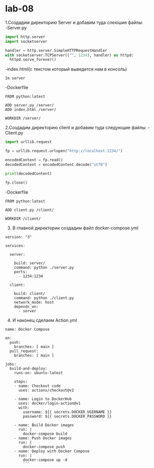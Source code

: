 # lab-08
1.Создадим директорию Server и добавим туда слеюшие файлы:  
   -Server.py
 ```Python
 import http.server
import socketserver

handler = http.server.SimpleHTTPRequestHandler
with socketserver.TCPServer(("", 1234), handler) as httpd:
   httpd.serve_forever()
   ```
   -index.html(с текстом который выведется нам в консоль)  
 ```
 Im server
 ```
   -Dockerfile
 ```
 FROM python:latest

ADD server.py /server/
ADD index.html /server/

WORKDIR /server/
```
2.Создадим директорию client и добавим туда следующие файлы:
   -Client.py
```Python
import urllib.request

fp = urllib.request.urlopen("http://localhost:1234/")

encodedContent = fp.read()
decodedContent = encodedContent.decode("utf8")

print(decodedContent)

fp.close()
```
   -Dockerfile
```
FROM python:latest

ADD client.py /client/

WORKDIR /client/
```
3. В главной директории создадим файл docker-compose.yml
```
version: "3"

services:

  server:

    build: server/
    command: python ./server.py
    ports:
      - 1234:1234

  client:

    build: client/
    command: python ./client.py
    network_mode: host
    depends_on:
      - server
```
4. И наконец сделаем Action.yml
```
name: Docker Compose

on:
  push:
    branches: [ main ]
  pull_request:
    branches: [ main ]

jobs:
  build-and-deploy:
    runs-on: ubuntu-latest

    steps:
    - name: Checkout code
      uses: actions/checkout@v2

    - name: Login to DockerHub
      uses: docker/login-action@v1
      with:
        username: ${{ secrets.DOCKER_USERNAME }}
        password: ${{ secrets.DOCKER_PASSWORD }}

    - name: Build Docker images
      run: |
        docker-compose build
    - name: Push Docker images
      run: |
        docker-compose push
    - name: Deploy with Docker Compose
      run: |
        docker-compose up -d
        ```
 

